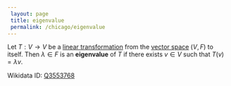 ```yaml
---
 layout: page
 title: eigenvalue
 permalink: /chicago/eigenvalue
---
```

Let $T:V\to V$ be a [linear transformation](https://mathgloss.github.io/MathGloss/chicago/linear_transformation) from the [vector space](https://mathgloss.github.io/MathGloss/chicago/vector_space) $(V,F)$ to itself. Then $\lambda \in F$ is an **eigenvalue** of $T$ if there exists $v\in V$ such that $T(v) = \lambda v$.

Wikidata ID: [Q3553768](https://www.wikidata.org/wiki/Q3553768)